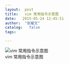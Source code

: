 ```yaml
---
layout:  post
title:   vim 常用指令示意图
date:   2015-05-24 12:45:51
author:  "张耀文"
catalog:   false
tags:

---
```

![vim 常用指令示意图](http://img-blog.csdn.net/20150524124638550)  
vim 常用指令示意图

